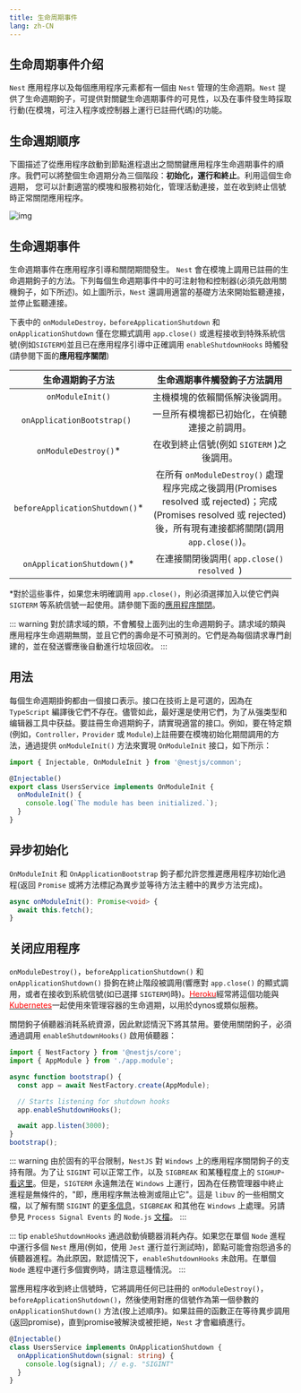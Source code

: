 ```yaml
---
title: 生命周期事件
lang: zh-CN
---
```


## 生命周期事件介绍

`Nest` 應用程序以及每個應用程序元素都有一個由 `Nest` 管理的生命週期。`Nest` 提供了生命週期鉤子，可提供對關鍵生命週期事件的可見性，以及在事件發生時採取行動(在模塊，可注入程序或控制器上運行已註冊代碼)的功能。

## 生命週期順序

下圖描述了從應用程序啟動到節點進程退出之間關鍵應用程序生命週期事件的順序。我們可以將整個生命週期分為三個階段：**初始化，運行和終止**。利用這個生命週期，
您可以計劃適當的模塊和服務初始化，管理活動連接，並在收到終止信號時正常關閉應用程序。

![img](https://docs.nestjs.com/assets/lifecycle-events.png "生命週期順序")


## 生命週期事件

生命週期事件在應用程序引導和關閉期間發生。 `Nest` 會在模塊上調用已註冊的生命週期鉤子的方法。下列每個生命週期事件中的可注射物和控制器(必須先啟用關機鉤子，如下所述)。如上圖所示，`Nest` 還調用適當的基礎方法來開始監聽連接，並停止監聽連接。

下表中的 `onModuleDestroy，beforeApplicationShutdown` 和 `onApplicationShutdown` 僅在您顯式調用 `app.close()` 或進程接收到特殊系統信號(例如`SIGTERM`)並且已在應用程序引導中正確調用 `enableShutdownHooks` 時觸發(請參閱下面的**應用程序關閉**)


| 生命週期鉤子方法 | 生命週期事件觸發鉤子方法調用 |
|:---------------:|:--------------------------:|
| `onModuleInit()`| 主機模塊的依賴關係解決後調用。|
| `onApplicationBootstrap()	` | 一旦所有模塊都已初始化，在偵聽連接之前調用。|
| `onModuleDestroy()`* | 在收到終止信號(例如 `SIGTERM` )之後調用。|
| `beforeApplicationShutdown()`* | 在所有 `onModuleDestroy()` 處理程序完成之後調用(Promises resolved 或 rejected)；完成(Promises resolved 或 rejected)後，所有現有連接都將關閉(調用 `app.close()`)。 |
| `onApplicationShutdown()`* | 在連接關閉後調用( `app.close() resolved `) |

*對於這些事件，如果您未明確調用 `app.close()`，則必須選擇加入以使它們與 `SIGTERM` 等系統信號一起使用。請參閱下面的[應用程序關閉](https://docs.nestjs.com/fundamentals/lifecycle-events#application-shutdown)。

::: warning
對於請求域的類，不會觸發上面列出的生命週期鉤子。請求域的類與應用程序生命週期無關，並且它們的壽命是不可預測的。它們是為每個請求專門創建的，並在發送響應後自動進行垃圾回收。
:::


## 用法

每個生命週期掛鉤都由一個接口表示。接口在技術上是可選的，因為在 `TypeScript` 編譯後它們不存在。儘管如此，最好還是使用它們，为了从强类型和编辑器工具中获益。要註冊生命週期鉤子，請實現適當的接口。例如，要在特定類(例如，`Controller，Provider` 或 `Module`)上註冊要在模塊初始化期間調用的方法，通過提供 `onModuleInit()` 方法來實現 `OnModuleInit` 接口，如下所示：

```typescript
import { Injectable, OnModuleInit } from '@nestjs/common';

@Injectable()
export class UsersService implements OnModuleInit {
  onModuleInit() {
    console.log(`The module has been initialized.`);
  }
}
```


## 异步初始化

`OnModuleInit` 和 `OnApplicationBootstrap` 鉤子都允許您推遲應用程序初始化過程(返回 `Promise` 或將方法標記為異步並等待方法主體中的異步方法完成)。

```typescript
async onModuleInit(): Promise<void> {
  await this.fetch();
}
```


## 关闭应用程序

`onModuleDestroy()`，`beforeApplicationShutdown()` 和 `onApplicationShutdown()` 掛鉤在終止階段被調用(響應對 `app.close()` 的顯式調用，或者在接收到系統信號(如已選擇 `SIGTERM`)時)。[<font color=red>Heroku</font>](https://www.heroku.com/)經常將這個功能與[<font color=red>Kubernetes</font>](https://kubernetes.io/)一起使用來管理容器的生命週期，以用於dynos或類似服務。

關閉鉤子偵聽器消耗系統資源，因此默認情況下將其禁用。要使用關閉鉤子，必須通過調用 `enableShutdownHooks()` 啟用偵聽器：

```typescript
import { NestFactory } from '@nestjs/core';
import { AppModule } from './app.module';

async function bootstrap() {
  const app = await NestFactory.create(AppModule);

  // Starts listening for shutdown hooks
  app.enableShutdownHooks();

  await app.listen(3000);
}
bootstrap();
```

::: warning
由於固有的平台限制，`NestJS` 對 `Windows` 上的應用程序關閉鉤子的支持有限。为了让 `SIGINT` 可以正常工作，以及 `SIGBREAK` 和某種程度上的 `SIGHUP`-[看这里](https://nodejs.org/api/process.html#process_signal_events)。但是，`SIGTERM` 永遠無法在 `Windows` 上運行，因為在任務管理器中終止進程是無條件的，"即，應用程序無法檢測或阻止它"。這是 `libuv` 的一些相關文檔，以了解有關 `SIGINT` 的[更多信息](http://docs.libuv.org/en/v1.x/signal.html)，`SIGBREAK` 和其他在 `Windows` 上處理。另請參見 `Process Signal Events` 的 `Node.js` [文檔](https://nodejs.org/api/process.html#process_signal_events)。
:::

::: tip
`enableShutdownHooks` 通過啟動偵聽器消耗內存。如果您在單個 `Node` 進程中運行多個 `Nest` 應用(例如，使用 `Jest` 運行並行測試時)，節點可能會抱怨過多的偵聽器進程。為此原因，默認情況下，`enableShutdownHooks` 未啟用。在單個 `Node` 進程中運行多個實例時，請注意這種情況。
:::

當應用程序收到終止信號時，它將調用任何已註冊的 `onModuleDestroy()`，`beforeApplicationShutdown()`，然後使用對應的信號作為第一個參數的 `onApplicationShutdown()` 方法(按上述順序)。如果註冊的函數正在等待異步調用(返回promise)，直到promise被解決或被拒絕，`Nest` 才會繼續進行。

```typescript
@Injectable()
class UsersService implements OnApplicationShutdown {
  onApplicationShutdown(signal: string) {
    console.log(signal); // e.g. "SIGINT"
  }
}
```




















	







